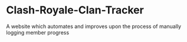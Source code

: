 # Clash-Royale-Clan-Tracker
A website which automates and improves upon the process of manually logging member progress
